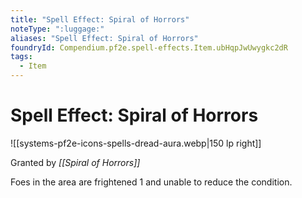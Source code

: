 ```yaml
---
title: "Spell Effect: Spiral of Horrors"
noteType: ":luggage:"
aliases: "Spell Effect: Spiral of Horrors"
foundryId: Compendium.pf2e.spell-effects.Item.ubHqpJwUwygkc2dR
tags:
  - Item
---
```


# Spell Effect: Spiral of Horrors
![[systems-pf2e-icons-spells-dread-aura.webp|150 lp right]]

Granted by _[[Spiral of Horrors]]_

Foes in the area are frightened 1 and unable to reduce the condition.
